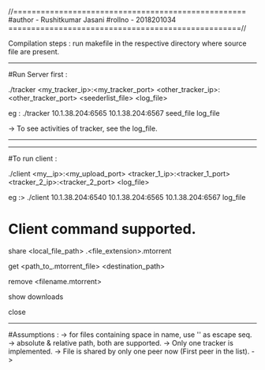 //===================================================
#author - Rushitkumar Jasani   #rollno - 2018201034
===================================================//

Compilation steps : run makefile in the respective directory where source file are present.

******************************************************
#Run Server first :

./tracker <my_tracker_ip>:<my_tracker_port> <other_tracker_ip>:<other_tracker_port> <seederlist_file> <log_file>

eg : ./tracker 10.1.38.204:6565 10.1.38.204:6567 seed_file log_file  

-> To see activities of tracker, see the log_file. 

******************************************************

******************************************************
#To run client : 

./client <my__ip>:<my_upload_port> <tracker_1_ip>:<tracker_1_port> <tracker_2_ip>:<tracker_2_port> <log_file>

eg :> ./client 10.1.38.204:6540 10.1.38.204:6565 10.1.38.204:6567 log_file


# Client command supported. 

share <local_file_path> <filename>.<file_extension>.mtorrent

get <path_to_.mtorrent_file> <destination_path>

remove <filename.mtorrent>

show downloads

close 
******************************************************

#Assumptions :
-> for files containing space in name, use '\' as escape seq.
-> absolute & relative path, both are supported.
-> Only one tracker is implemented. 
-> File is shared by only one peer now (First peer in the list).
-> 
